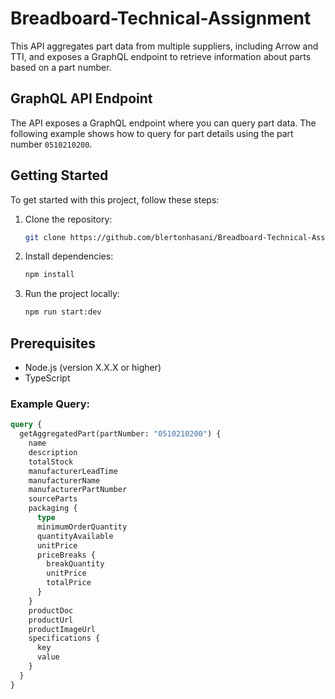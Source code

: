 # Breadboard-Technical-Assignment

This API aggregates part data from multiple suppliers, including Arrow and TTI, and exposes a GraphQL endpoint to retrieve information about parts based on a part number.



## GraphQL API Endpoint

The API exposes a GraphQL endpoint where you can query part data. The following example shows how to query for part details using the part number `0510210200`.


## Getting Started

To get started with this project, follow these steps:

1. Clone the repository:
   ```bash
   git clone https://github.com/blertonhasani/Breadboard-Technical-Assignment.git
   ```
2. Install dependencies:
   ```bash
   npm install
   ```
3. Run the project locally:
   ```bash
   npm run start:dev
   ```

## Prerequisites

- Node.js (version X.X.X or higher)
- TypeScript



### Example Query:
```graphql
query {
  getAggregatedPart(partNumber: "0510210200") {
    name
    description
    totalStock
    manufacturerLeadTime
    manufacturerName
    manufacturerPartNumber
    sourceParts
    packaging {
      type
      minimumOrderQuantity
      quantityAvailable
      unitPrice
      priceBreaks {
        breakQuantity
        unitPrice
        totalPrice
      }
    }
    productDoc
    productUrl
    productImageUrl
    specifications {
      key
      value
    }
  }
}
